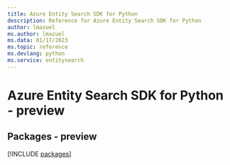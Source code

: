 ```yaml
---
title: Azure Entity Search SDK for Python
description: Reference for Azure Entity Search SDK for Python
author: lmazuel
ms.author: lmazuel
ms.data: 01/17/2023
ms.topic: reference
ms.devlang: python
ms.service: entitysearch
---
```

# Azure Entity Search SDK for Python - preview
## Packages - preview
[!INCLUDE [packages](entity-search-index.md)]